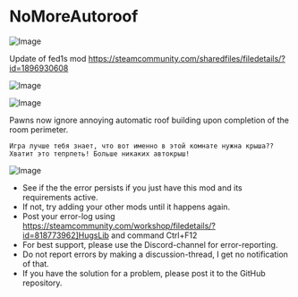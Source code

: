 # NoMoreAutoroof

![Image](https://i.imgur.com/buuPQel.png)

Update of fed1s mod
https://steamcommunity.com/sharedfiles/filedetails/?id=1896930608

![Image](https://i.imgur.com/pufA0kM.png)

	
![Image](https://i.imgur.com/Z4GOv8H.png)


Pawns now ignore annoying automatic roof building upon completion of the room perimeter.

    Игра лучше тебя знает, что вот именно в этой комнате нужна крыша?? 
    Хватит это тепрпеть! Больше никаких автокрыш!


![Image](https://i.imgur.com/PwoNOj4.png)



-  See if the the error persists if you just have this mod and its requirements active.
-  If not, try adding your other mods until it happens again.
-  Post your error-log using https://steamcommunity.com/workshop/filedetails/?id=818773962]HugsLib and command Ctrl+F12
-  For best support, please use the Discord-channel for error-reporting.
-  Do not report errors by making a discussion-thread, I get no notification of that.
-  If you have the solution for a problem, please post it to the GitHub repository.




